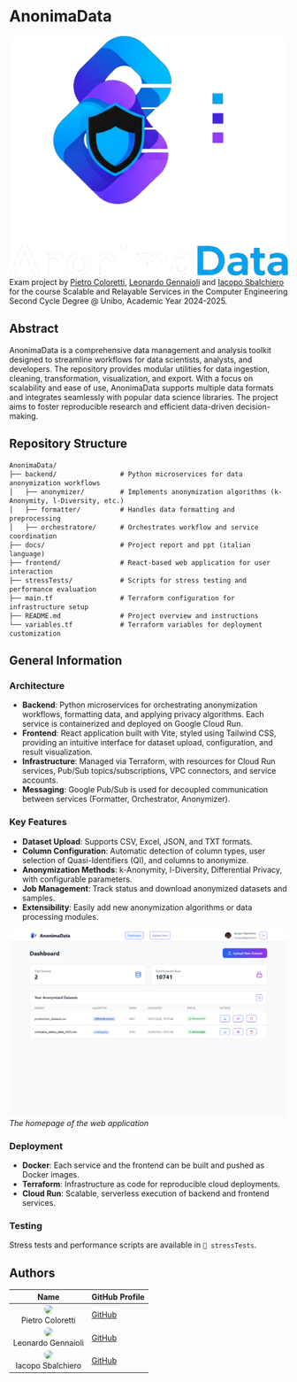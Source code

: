 # AnonimaData

![AnonimaData logo](assets/logo.png)
Exam project by [Pietro Coloretti](https://github.com/PietroColoretti01), [Leonardo Gennaioli](https://github.com/leonardo-gennaioli) and [Iacopo Sbalchiero](https://github.com/IacopoSb) for the course Scalable and Relayable Services in the Computer Engineering Second Cycle Degree @ Unibo, Academic Year 2024-2025.

## Abstract

AnonimaData is a comprehensive data management and analysis toolkit designed to streamline workflows for data scientists, analysts, and developers. The repository provides modular utilities for data ingestion, cleaning, transformation, visualization, and export. With a focus on scalability and ease of use, AnonimaData supports multiple data formats and integrates seamlessly with popular data science libraries. The project aims to foster reproducible research and efficient data-driven decision-making.

## Repository Structure

```
AnonimaData/
├── backend/                # Python microservices for data anonymization workflows
│   ├── anonymizer/         # Implements anonymization algorithms (k-Anonymity, l-Diversity, etc.)
│   ├── formatter/          # Handles data formatting and preprocessing
│   ├── orchestratore/      # Orchestrates workflow and service coordination
├── docs/                   # Project report and ppt (italian language)
├── frontend/               # React-based web application for user interaction
├── stressTests/            # Scripts for stress testing and performance evaluation
├── main.tf                 # Terraform configuration for infrastructure setup
├── README.md               # Project overview and instructions
└── variables.tf            # Terraform variables for deployment customization
```

## General Information

### Architecture

* **Backend**: Python microservices for orchestrating anonymization workflows, formatting data, and applying privacy algorithms. Each service is containerized and deployed on Google Cloud Run.
* **Frontend**: React application built with Vite, styled using Tailwind CSS, providing an intuitive interface for dataset upload, configuration, and result visualization.
* **Infrastructure**: Managed via Terraform, with resources for Cloud Run services, Pub/Sub topics/subscriptions, VPC connectors, and service accounts.
* **Messaging**: Google Pub/Sub is used for decoupled communication between services (Formatter, Orchestrator, Anonymizer).

### Key Features

* **Dataset Upload**: Supports CSV, Excel, JSON, and TXT formats.
* **Column Configuration**: Automatic detection of column types, user selection of Quasi-Identifiers (QI), and columns to anonymize.
* **Anonymization Methods**: k-Anonymity, l-Diversity, Differential Privacy, with configurable parameters.
* **Job Management**: Track status and download anonymized datasets and samples.
* **Extensibility**: Easily add new anonymization algorithms or data processing modules.

![AnonimaData frontend page](assets/homepage.png)
*The homepage of the web application*

### Deployment

* **Docker**: Each service and the frontend can be built and pushed as Docker images.
* **Terraform**: Infrastructure as code for reproducible cloud deployments.
* **Cloud Run**: Scalable, serverless execution of backend and frontend services.

### Testing

Stress tests and performance scripts are available in `📂 stressTests`.

## Authors

| Name                                                  | GitHub Profile                              |
| ----------------------------------------------------- | ------------------------------------------- |
| <div align="center"><img src="https://github.com/PietroColoretti01.png" width="50" style="border-radius: 50%;"><br>Pietro Coloretti</div> | [GitHub](https://github.com/PietroColoretti01) |
| <div align="center"><img src="https://github.com/leonardo-gennaioli.png" width="50" style="border-radius: 50%;"><br>Leonardo Gennaioli</div> | [GitHub](https://github.com/leonardo-gennaioli) |
| <div align="center"><img src="https://github.com/IacopoSb.png" width="50" style="border-radius: 50%;"><br>Iacopo Sbalchiero</div> | [GitHub](https://github.com/IacopoSb)       |
